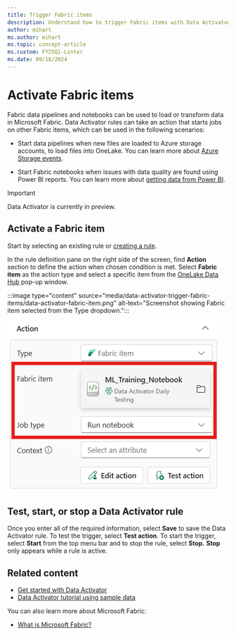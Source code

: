 ```yaml
---
title: Trigger Fabric items
description: Understand how to trigger Fabric items with Data Activator and automate data loading and transformation processes.
author: mihart
ms.author: mihart
ms.topic: concept-article
ms.custom: FY25Q1-Linter
ms.date: 09/18/2024
---
```


# Activate Fabric items

Fabric data pipelines and notebooks can be used to load or transform data in Microsoft Fabric. Data Activator rules can take an action that starts jobs on other Fabric items, which can be used in the following scenarios:

* Start data pipelines when new files are loaded to Azure storage accounts, to load files into OneLake. You can learn more about [Azure Storage events](/azure/storage/blobs/storage-blob-event-overview).

* Start Fabric notebooks when issues with data quality are found using Power BI reports. You can learn more about [getting data from Power BI](data-activator-get-data-power-bi.md).

> [!IMPORTANT]
> Data Activator is currently in preview.

## Activate a Fabric item

Start by selecting an existing rule or [creating a rule](data-activator-create-triggers-design-mode.md).

In the rule definition pane on the right side of the screen, find **Action** section to define the action when chosen condition is met. Select **Fabric item** as the action type and select a specific item from the [OneLake Data Hub](/fabric/get-started/onelake-data-hub) pop-up window.

:::image type="content" source="media/data-activator-trigger-fabric-items/data-activator-fabric-item.png" alt-text="Screenshot showing Fabric item selected from the Type dropdown.":::

![Screenshot showing Data Activator Action card with a notebook being selected.](media/data-activator-trigger-fabric-items/data-activator-fabric-item-select-item.png)

## Test, start, or stop a Data Activator rule

Once you enter all of the required information, select **Save** to save the Data Activator rule. To test the trigger, select **Test action**. To start the trigger, select **Start** from the top menu bar and to stop the rule, select **Stop.** **Stop** only appears while a rule is active.  

## Related content

* [Get started with Data Activator](data-activator-get-started.md)
* [Data Activator tutorial using sample data](data-activator-tutorial.md)

You can also learn more about Microsoft Fabric:

* [What is Microsoft Fabric?](../../get-started/microsoft-fabric-overview.md)
